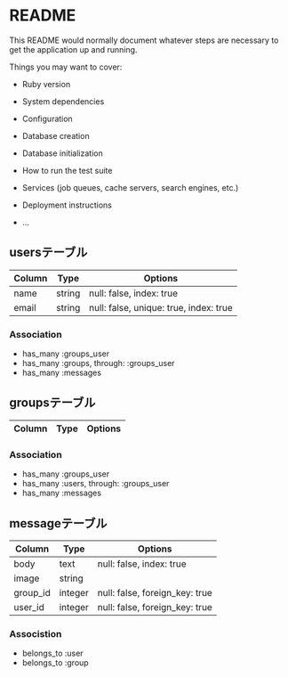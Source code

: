 # README

This README would normally document whatever steps are necessary to get the
application up and running.

Things you may want to cover:

* Ruby version

* System dependencies

* Configuration

* Database creation

* Database initialization

* How to run the test suite

* Services (job queues, cache servers, search engines, etc.)

* Deployment instructions

* ...

## usersテーブル

|Column|Type|Options|
|------|----|-------|
|name|string|null: false, index: true|
|email|string|null: false, unique: true, index: true|

### Association
- has_many :groups_user
- has_many :groups, through: :groups_user
- has_many :messages

## groupsテーブル

|Column|Type|Options|
|------|----|-------|

### Association
- has_many :groups_user
- has_many :users, through: :groups_user
- has_many :messages

## messageテーブル
|Column|Type|Options|
|------|----|-------|
|body|text|null: false, index: true|
|image|string|
|group_id|integer|null: false, foreign_key: true|
|user_id|integer|null: false, foreign_key: true|

### Associstion
- belongs_to :user
- belongs_to :group
